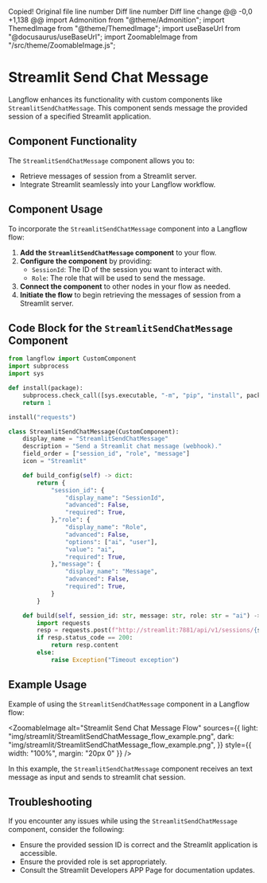 
Copied! 
Original file line number 	Diff line number 	Diff line change
@@ -0,0 +1,138 @@
import Admonition from "@theme/Admonition";
import ThemedImage from "@theme/ThemedImage";
import useBaseUrl from "@docusaurus/useBaseUrl";
import ZoomableImage from "/src/theme/ZoomableImage.js";

# Streamlit Send Chat Message

Langflow enhances its functionality with custom components like `StreamlitSendChatMessage`. This component sends message the provided session of a specified Streamlit application.


## Component Functionality

<Admonition type="tip" title="Component Functionality">

The `StreamlitSendChatMessage` component allows you to:

- Retrieve messages of session from a Streamlit server.
- Integrate Streamlit seamlessly into your Langflow workflow.

</Admonition>

## Component Usage

To incorporate the `StreamlitSendChatMessage` component into a Langflow flow:

1. **Add the `StreamlitSendChatMessage` component** to your flow.
2. **Configure the component** by providing:
   - `SessionId`: The ID of the session you want to interact with.
   - `Role`: The role that will be used to send the message.
2. **Connect the component** to other nodes in your flow as needed.
3. **Initiate the flow** to begin retrieving the messages of session from a Streamlit server.

## Code Block for the `StreamlitSendChatMessage` Component

```python
from langflow import CustomComponent
import subprocess
import sys

def install(package):
    subprocess.check_call([sys.executable, "-m", "pip", "install", package])
    return 1

install("requests")

class StreamlitSendChatMessage(CustomComponent):
    display_name = "StreamlitSendChatMessage"
    description = "Send a Streamlit chat message (webhook)."
    field_order = ["session_id", "role", "message"]
    icon = "Streamlit"

    def build_config(self) -> dict:
        return {
            "session_id": {
                "display_name": "SessionId",
                "advanced": False,
                "required": True,
            },"role": {
                "display_name": "Role",
                "advanced": False,
                "options": ["ai", "user"],
                "value": "ai",
                "required": True,
            },"message": {
                "display_name": "Message",
                "advanced": False,
                "required": True,
            }
        }

    def build(self, session_id: str, message: str, role: str = "ai") -> str:
        import requests
        resp = requests.post(f"http://streamlit:7881/api/v1/sessions/{session_id}/messages", json={"role": role, "content": message})
        if resp.status_code == 200:
            return resp.content
        else:
            raise Exception("Timeout exception")
```

## Example Usage

<Admonition type="info" title="Example Usage">

Example of using the `StreamlitSendChatMessage` component in a Langflow flow:

<ZoomableImage
  alt="Streamlit Send Chat Message Flow"
  sources={{
    light: "img/streamlit/StreamlitSendChatMessage_flow_example.png",
    dark: "img/streamlit/StreamlitSendChatMessage_flow_example.png",
  }}
  style={{ width: "100%", margin: "20px 0" }}
/>

In this example, the `StreamlitSendChatMessage` component receives an text message as input and sends to streamlit chat session.

</Admonition>


## Troubleshooting

<Admonition type="caution" title="Troubleshooting">

If you encounter any issues while using the `StreamlitSendChatMessage` component, consider the following:

- Ensure the provided session ID is correct and the Streamlit application is accessible.
- Ensure the provided role is set appropriately.
- Consult the Streamlit Developers APP Page for documentation updates.

</Admonition>
